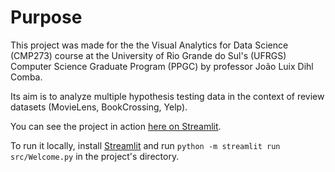 # Purpose

This project was made for the the Visual Analytics for Data Science (CMP273)
course at the University of Rio Grande do Sul's (UFRGS)
Computer Science Graduate Program (PPGC) by professor João Luix Dihl Comba.

Its aim is to analyze multiple hypothesis testing data in the context
of review datasets (MovieLens, BookCrossing, Yelp).

You can see the project in action [here on Streamlit](https://datavisualization-rkmbfcu3dunnbtd4opx4ul.streamlit.app/).

To run it locally, install [Streamlit](https://streamlit.io/) and run `python -m streamlit run src/Welcome.py`
in the project's directory.
